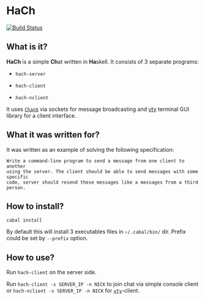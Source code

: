 # HaCh #

[![Build Status](https://secure.travis-ci.org/dmalikov/HaCh.png?branch=master)](http://travis-ci.org/dmalikov/HaCh)

## What is it? ##
**HaCh** is a simple **Ch**at written in **Ha**skell. It consists of 3 separate programs: 

*    `hach-server`  

*    `hach-client`  

*    `hach-nclient`  

It uses [`Chan`s]() via sockets for message broadcasting and [vty](http://hackage.haskell.org/package/vty) terminal GUI library for a client interface. 
  
## What it was written for? ##
It was written as an example of solving the following specification:

    Write a command-line program to send a message from one client to another
    using the server. The client should be able to send messages with some specific
    code, server should resend these messages like a messages from a third person.

## How to install? ##

`cabal install`

By default this will install 3 executables files in `~/.cabal/bin/` dir. Prefix could be set by `--prefix` option.

## How to use? ##

Run `hach-client` on the server side.

Run `hach-client -s SERVER_IP -n NICK` to join chat via simple console client or `hach-nclient -s SERVER_IP -n NICK` for [`vty`](http://hackage.haskell.org/package/vty)-client.
